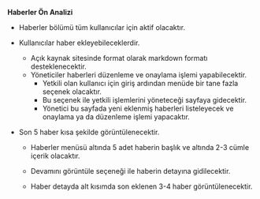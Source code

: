 **Haberler Ön Analizi**

 -  Haberler bölümü tüm kullanıcılar için aktif olacaktır.
   
 -  Kullanıcılar haber ekleyebileceklerdir.
	 - Açık kaynak sitesinde format olarak markdown formatı
	   desteklenecektir.
	 - Yöneticiler haberleri düzenleme ve onaylama işlemi yapabilecektir.
		 - Yetkili olan kullanıcı için giriş ardından menüde bir tane fazla
		   seçenek olacaktır.
		 - Bu seçenek ile yetkili işlemlerini yöneteceği sayfaya gidecektir.
		 - Yönetici bu sayfada yeni eklenmiş haberleri listeleyecek ve
		   onaylama ya da düzenleme işlemi yapacaktır.
 -  Son 5 haber kısa şekilde görüntülenecektir.
	 - Haberler menüsü altında 5 adet haberin başlık ve altında 2-3 cümle  
	   içerik olacaktır.
	
	 - Devamını görüntüle seçeneği ile haberin detayına gidilecektir.
	 
	 - Haber detayda alt kısımda son eklenen 3-4 haber görüntülenecektir.

